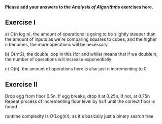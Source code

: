#### Please add your answers to the ***Analysis of  Algorithms*** exercises here.

## Exercise I

a) O(n log n), the amount of operations is going to be slightly steeper than the amount of inputs as we're comparing squares to cubes, and the higher n becomes, the more operations will be necessary


b) O(n^2), the double loop in this (for and while) means that if we double n, the number of operations will increase exponentially


c) O(n), the amount of operations here is also just n incrementing to 0

## Exercise II

Drop egg from floor 0.5n.
If egg breaks, drop it at 0.25n, if not, at 0.75n
Repeat process of incrementing floor level by half until the correct floor is found

runtime complexity is O(Log(n)), as it's basically just a binary search tree

